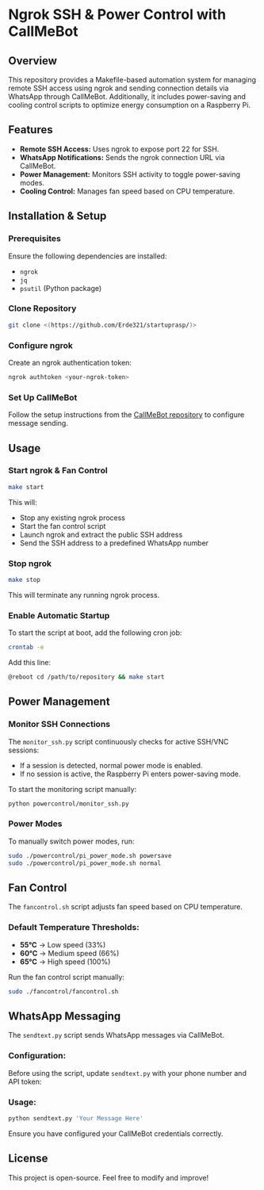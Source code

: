 # Ngrok SSH & Power Control with CallMeBot

## Overview
This repository provides a Makefile-based automation system for managing remote SSH access using ngrok and sending connection details via WhatsApp through CallMeBot. Additionally, it includes power-saving and cooling control scripts to optimize energy consumption on a Raspberry Pi.

## Features
- **Remote SSH Access:** Uses ngrok to expose port 22 for SSH.
- **WhatsApp Notifications:** Sends the ngrok connection URL via CallMeBot.
- **Power Management:** Monitors SSH activity to toggle power-saving modes.
- **Cooling Control:** Manages fan speed based on CPU temperature.

## Installation & Setup
### Prerequisites
Ensure the following dependencies are installed:
- `ngrok`
- `jq`
- `psutil` (Python package)

### Clone Repository
```bash
git clone <(https://github.com/Erde321/startuprasp/)>
```

### Configure ngrok
Create an ngrok authentication token:
```bash
ngrok authtoken <your-ngrok-token>
```

### Set Up CallMeBot
Follow the setup instructions from the [CallMeBot repository](https://github.com/stonatm/CallMeBot-Whatsapp-Signal) to configure message sending.

## Usage
### Start ngrok & Fan Control
```bash
make start
```
This will:
- Stop any existing ngrok process
- Start the fan control script
- Launch ngrok and extract the public SSH address
- Send the SSH address to a predefined WhatsApp number

### Stop ngrok
```bash
make stop
```
This will terminate any running ngrok process.

### Enable Automatic Startup
To start the script at boot, add the following cron job:
```bash
crontab -e
```
Add this line:
```bash
@reboot cd /path/to/repository && make start
```

## Power Management
### Monitor SSH Connections
The `monitor_ssh.py` script continuously checks for active SSH/VNC sessions:
- If a session is detected, normal power mode is enabled.
- If no session is active, the Raspberry Pi enters power-saving mode.

To start the monitoring script manually:
```bash
python powercontrol/monitor_ssh.py
```

### Power Modes
To manually switch power modes, run:
```bash
sudo ./powercontrol/pi_power_mode.sh powersave
sudo ./powercontrol/pi_power_mode.sh normal
```

## Fan Control
The `fancontrol.sh` script adjusts fan speed based on CPU temperature.

### Default Temperature Thresholds:
- **55°C** → Low speed (33%)
- **60°C** → Medium speed (66%)
- **65°C** → High speed (100%)

Run the fan control script manually:
```bash
sudo ./fancontrol/fancontrol.sh
```

## WhatsApp Messaging
The `sendtext.py` script sends WhatsApp messages via CallMeBot.

### Configuration:
Before using the script, update `sendtext.py` with your phone number and API token:

### Usage:
```bash
python sendtext.py 'Your Message Here'
```
Ensure you have configured your CallMeBot credentials correctly.

## License
This project is open-source. Feel free to modify and improve!

